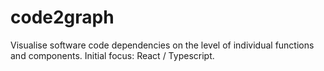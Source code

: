 # code2graph
Visualise software code dependencies on the level of individual functions and components.
Initial focus: React / Typescript.
